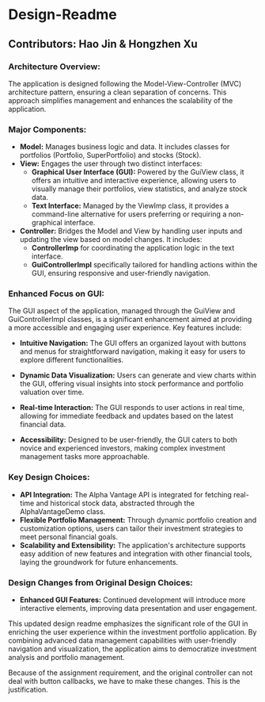# Design-Readme

## Contributors: Hao Jin & Hongzhen Xu

### Architecture Overview:

The application is designed following the Model-View-Controller (MVC) architecture pattern, ensuring
a clean separation of concerns. This approach simplifies management and enhances the scalability of
the application.

### Major Components:

* __Model:__ Manages business logic and data. It includes classes for portfolios (Portfolio,
  SuperPortfolio) and stocks (Stock).
* __View:__ Engages the user through two distinct interfaces:
    * __Graphical User Interface (GUI):__ Powered by the GuiView class, it offers an intuitive and
      interactive experience, allowing users to visually manage their portfolios, view statistics,
      and analyze stock data.
    * __Text Interface:__ Managed by the ViewImp class, it provides a command-line alternative for
      users preferring or requiring a non-graphical interface.
* __Controller:__ Bridges the Model and View by handling user inputs and updating the view based on
  model changes. It includes:
    * __ControllerImp__ for coordinating the application logic in the text interface.
    * __GuiControllerImpl__ specifically tailored for handling actions within the GUI, ensuring
      responsive and user-friendly navigation.

### Enhanced Focus on GUI:

The GUI aspect of the application, managed through the GuiView and GuiControllerImpl classes, is a
significant enhancement aimed at providing a more accessible and engaging user experience. Key
features include:

* __Intuitive Navigation:__ The GUI offers an organized layout with buttons and menus for
  straightforward navigation, making it easy for users to explore different functionalities.

* __Dynamic Data Visualization:__ Users can generate and view charts within the GUI, offering visual
  insights into stock performance and portfolio valuation over time.

* __Real-time Interaction:__ The GUI responds to user actions in real time, allowing for immediate
  feedback and updates based on the latest financial data.

* __Accessibility:__ Designed to be user-friendly, the GUI caters to both novice and experienced
  investors, making complex investment management tasks more approachable.

### Key Design Choices:

* __API Integration:__ The Alpha Vantage API is integrated for fetching real-time and historical
  stock data, abstracted through the AlphaVantageDemo class.
* __Flexible Portfolio Management:__ Through dynamic portfolio creation and customization options,
  users can tailor their investment strategies to meet personal financial goals.
* __Scalability and Extensibility:__ The application's architecture supports easy addition of new
  features and integration with other financial tools, laying the groundwork for future
  enhancements.

### Design Changes from Original Design Choices:

* __Enhanced GUI Features:__ Continued development will introduce more interactive elements,
  improving data presentation and user engagement.


This updated design readme emphasizes the significant role of the GUI in enriching the user
experience within the investment portfolio application. By combining advanced data management
capabilities with user-friendly navigation and visualization, the application aims to democratize
investment analysis and portfolio management.

Because of the assignment requirement, and the original controller can not deal with button callbacks,
we have to make these changes. This is the justification.